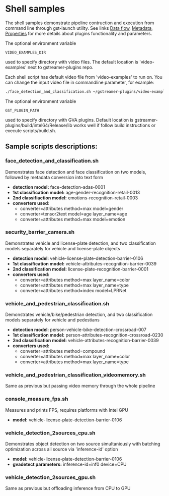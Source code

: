 # Shell samples
The shell samples demonstrate pipeline contruction and execution from command line through gst-launch utility.
See links
[Data flow](https://github.com/video-analytics/gstreamer-plugins/wiki/Data-flow),
[Metadata](https://github.com/opencv/gst-video-analytics/wiki/Metadata),
[Properties](https://github.com/opencv/gst-video-analytics/wiki/Elements)
for more details about plugins functionality and parameters.

The optional environment variable
```
VIDEO_EXAMPLES_DIR
```
used to specify directory with video files. The default location is 'video-examples' next to gstreamer-plugins repo.

Each shell script has default video file from 'video-examples' to run on. You can change the input video file in commandline parameter, for example:

```sh
./face_detection_and_classification.sh ~/gstreamer-plugins/video-examples/cool_video.mp4
```

The optional environment variable
```
GST_PLUGIN_PATH
```
used to specify directory with GVA plugins. Default location is gstreamer-plugins/build/intel64/Release/lib works well if follow build instructions or execute scripts/build.sh.

## Sample scripts descriptions:

### __face_detection_and_classification.sh__ <br>
Demonstrates face detection and face classification on two models, followed by metadata conversion into text form
  * __detection model:__ face-detection-adas-0001
  * __1st classification model:__ age-gender-recognition-retail-0013
  * __2nd classifiaction model:__ emotions-recognition-retail-0003
  * __converters used__:
    * converter=attributes method=max model=gender
    * converter=tensor2text model=age layer_name=age
    * converter=attributes method=max model=emotion

### __security_barrier_camera.sh__ <br>
Demonstrates vehicle and license-plate detection, and two classification models separately for vehicle and license-plate objects
  * __detection model__: vehicle-license-plate-detection-barrier-0106
  * __1st classification model:__ vehicle-attributes-recognition-barrier-0039
  * __2nd classification model:__ license-plate-recognition-barrier-0001
  * __converters used:__
    * converter=attributes method=max layer_name=color
    * converter=attributes method=max layer_name=type
    * converter=attributes method=index model=LPRNet

### __vehicle_and_pedestrian_classification.sh__ <br>
Demonstrates vehicle/bike/pedestrian detection, and two classification models separately for vehicle and pedestians
  * __detection model__: person-vehicle-bike-detection-crossroad-007
  * __1st classification model:__ person-attributes-recognition-crossroad-0230
  * __2nd classification model:__ vehicle-attributes-recognition-barrier-0039
  * __converters used:__
    * converter=attributes method=compound
    * converter=attributes method=max layer_name=color
    * converter=attributes method=max layer_name=type

### __vehicle_and_pedestrian_classification_videomemory.sh__ <br>
Same as previous but passing video memory through the whole pipeline

### __console_measure_fps.sh__ <br>
Measures and prints FPS, requires platforms with Intel GPU
  * __model:__ vehicle-license-plate-detection-barrier-0106

### __vehicle_detection_2sources_cpu.sh__ <br>
Demonstrates object detection on two source simultaniously with batching optimization across all source via 'inference-id' option
  * __model:__ vehicle-license-plate-detection-barrier-0106
  * __gvadetect parameters:__ inference-id=inf0 device=CPU

### __vehicle_detection_2sources_gpu.sh__ <br>
Same as previous but offloading inference from CPU to GPU
